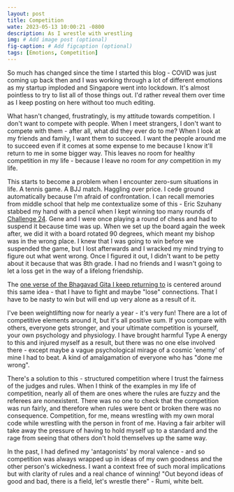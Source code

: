 ```yaml
---
layout: post
title: Competition
wate: 2023-05-13 10:00:21 -0800
description: As I wrestle with wrestling
img: # Add image post (optional)
fig-caption: # Add figcaption (optional)
tags: [Emotions, Competition]
---
```


So much has changed since the time I started this blog - COVID was just coming up back then and I was working through a lot of different emotions as my startup imploded and Singapore went into lockdown. It's almost pointless to try to list all of those things out. I'd rather reveal them over time as I keep posting on here without too much editing.

What hasn't changed, frustratingly, is my attitude towards competition. I don't want to compete with people. When I meet strangers, I don't want to compete with them - after all, what did they ever do to me? When I look at my friends and family, I want them to succeed. I want the people around me to succeed even if it comes at some expense to me because I know it'll return to me in some bigger way. This leaves no room for healthy competition in my life - because I leave no room for _any_ competition in my life.

This starts to become a problem when I encounter zero-sum situations in life. A tennis game. A BJJ match. Haggling over price. I cede ground automatically because I'm afraid of confrontation. I can recall memories from middle school that help me contextualize some of this - Eric Szuhany stabbed my hand with a pencil when I kept winning too many rounds of [Challenge 24](https://www.24game.com/). Gene and I were once playing a round of chess and had to suspend it because time was up. When we set up the board again the week after, we did it with a board rotated 90 degrees, which meant my bishop was in the wrong place. I knew that I was going to win before we suspended the game, but I lost afterwards and I wracked my mind trying to figure out what went wrong. Once I figured it out, I didn't want to be petty about it because that was 8th grade. I had no friends and I wasn't going to let a loss get in the way of a lifelong friendship.

The [one verse of the Bhagavad Gita I keep returning to](https://www.bartleby.com/lit-hub/hc/harvard-classics-vol-45-part-4/chapter-ii/) is centered around this same idea - that I have to fight and maybe "lose" connections. That I have to be nasty to win but will end up very alone as a result of it.

I've been weightlifting now for nearly a year - it's very fun! There are a lot of competitive elements around it, but it's all positive sum. If you compare with others, everyone gets stronger, and your ultimate competition is yourself, your own psychology and physiology. I have brought harmful Type A energy to this and injured myself as a result, but there was no one else involved there - except maybe a vague psychological mirage of a cosmic 'enemy' of mine I had to beat. A kind of amalgamation of everyone who has "done me wrong".

There's a solution to this - structured competition where I trust the fairness of the judges and rules. When I think of the examples in my life of competition, nearly all of them are ones where the rules are fuzzy and the referees are nonexistent. There was no one to check that the competition was run fairly, and therefore when rules were bent or broken there was no consequence. Competition, for me, means wrestling with my own moral code while wrestling with the person in front of me. Having a fair arbiter will take away the pressure of having to hold myself up to a standard and the rage from seeing that others don't hold themselves up the same way.

In the past, I had defined my 'antagonists' by moral valence - and so competition was always wrapped up in ideas of my own goodness and the other person's wickedness. I want a context free of such moral implications but with clarity of rules and a real chance of winning! "Out beyond ideas of good and bad, there is a field, let's wrestle there" - Rumi, white belt.
